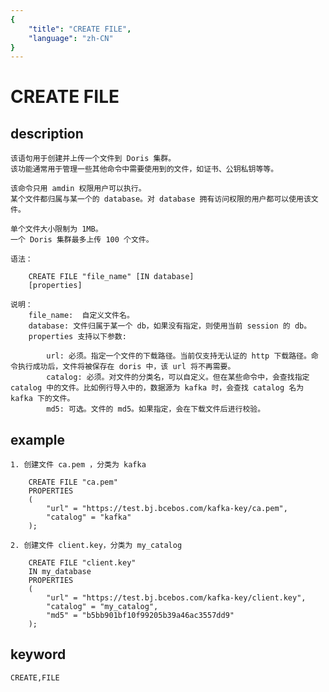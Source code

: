 ```yaml
---
{
    "title": "CREATE FILE",
    "language": "zh-CN"
}
---
```


<!-- 
Licensed to the Apache Software Foundation (ASF) under one
or more contributor license agreements.  See the NOTICE file
distributed with this work for additional information
regarding copyright ownership.  The ASF licenses this file
to you under the Apache License, Version 2.0 (the
"License"); you may not use this file except in compliance
with the License.  You may obtain a copy of the License at

  http://www.apache.org/licenses/LICENSE-2.0

Unless required by applicable law or agreed to in writing,
software distributed under the License is distributed on an
"AS IS" BASIS, WITHOUT WARRANTIES OR CONDITIONS OF ANY
KIND, either express or implied.  See the License for the
specific language governing permissions and limitations
under the License.
-->

# CREATE FILE

## description

    该语句用于创建并上传一个文件到 Doris 集群。
    该功能通常用于管理一些其他命令中需要使用到的文件，如证书、公钥私钥等等。

    该命令只用 amdin 权限用户可以执行。
    某个文件都归属与某一个的 database。对 database 拥有访问权限的用户都可以使用该文件。

    单个文件大小限制为 1MB。
    一个 Doris 集群最多上传 100 个文件。

    语法：
        
        CREATE FILE "file_name" [IN database]
        [properties]

    说明：
        file_name:  自定义文件名。
        database: 文件归属于某一个 db，如果没有指定，则使用当前 session 的 db。
        properties 支持以下参数:

            url: 必须。指定一个文件的下载路径。当前仅支持无认证的 http 下载路径。命令执行成功后，文件将被保存在 doris 中，该 url 将不再需要。
            catalog: 必须。对文件的分类名，可以自定义。但在某些命令中，会查找指定 catalog 中的文件。比如例行导入中的，数据源为 kafka 时，会查找 catalog 名为 kafka 下的文件。
            md5: 可选。文件的 md5。如果指定，会在下载文件后进行校验。

## example

    1. 创建文件 ca.pem ，分类为 kafka

        CREATE FILE "ca.pem"
        PROPERTIES
        (
            "url" = "https://test.bj.bcebos.com/kafka-key/ca.pem",
            "catalog" = "kafka"
        );

    2. 创建文件 client.key，分类为 my_catalog

        CREATE FILE "client.key"
        IN my_database
        PROPERTIES
        (
            "url" = "https://test.bj.bcebos.com/kafka-key/client.key",
            "catalog" = "my_catalog",
            "md5" = "b5bb901bf10f99205b39a46ac3557dd9"
        );

## keyword

    CREATE,FILE
